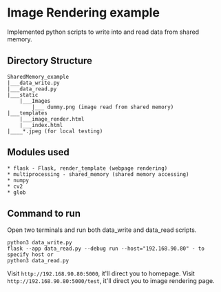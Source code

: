 # Image Rendering example
Implemented python scripts to write into and read data from shared memory.

## Directory Structure
```
SharedMemory_example
|___data_write.py
|___data_read.py
|___static
	|___Images
		|___ dummy.png (image read from shared memory)
|___templates
	|___image_render.html
	|___index.html
|____*.jpeg (for local testing)
```

## Modules used
	* flask - Flask, render_template (webpage rendering)
	* multiprocessing - shared_memory (shared memory accessing)
	* numpy
	* cv2
	* glob

## Command to run
Open two terminals and run both data_write and data_read scripts.
```
python3 data_write.py
flask --app data_read.py --debug run --host="192.168.90.80" - to specify host or 
python3 data_read.py
```
Visit `http://192.168.90.80:5000`, it'll direct you to homepage.
Visit `http://192.168.90.80:5000/test`, it'll direct you to image rendering page.
